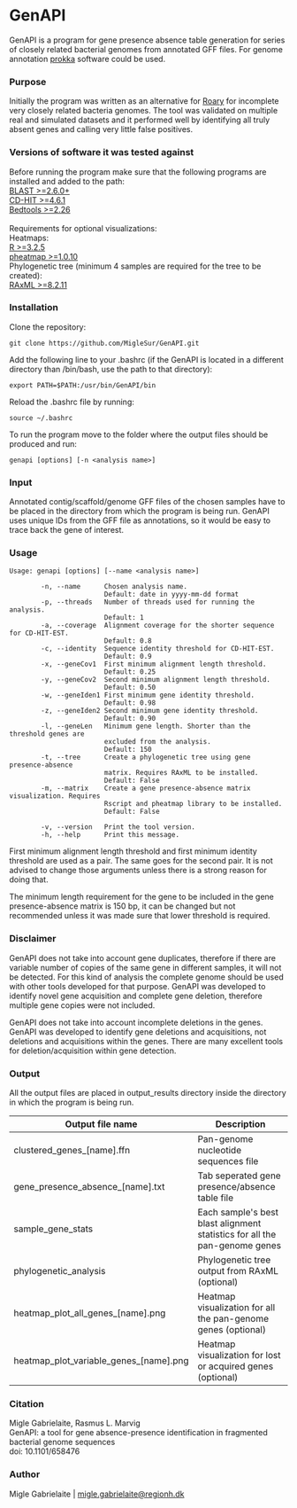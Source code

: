 # GenAPI

GenAPI is a program for gene presence absence table generation for series of closely related bacterial genomes from annotated GFF files. For genome annotation [prokka](https://github.com/tseemann/prokka) software could be used.

### Purpose

Initially the program was written as an alternative for [Roary](http://sanger-pathogens.github.io/Roary/) for incomplete very closely related bacteria genomes. The tool was validated on multiple real and simulated datasets and it performed well by identifying all truly absent genes and calling very little false positives.

### Versions of software it was tested against

Before running the program make sure that the following programs are installed and added to the path: <br/>
[BLAST >=2.6.0+](https://blast.ncbi.nlm.nih.gov/Blast.cgi?CMD=Web&PAGE_TYPE=BlastDocs&DOC_TYPE=Download) <br/>
[CD-HIT >=4.6.1](http://weizhongli-lab.org/cd-hit/) <br/>
[Bedtools >=2.26](http://bedtools.readthedocs.io/en/latest/) <br/>
<br/>
Requirements for optional visualizations: <br/>
Heatmaps: <br/>
[R >=3.2.5](https://www.r-project.org/) <br/>
[pheatmap >=1.0.10](https://cran.r-project.org/web/packages/pheatmap/pheatmap.pdf) <br/>
Phylogenetic tree (minimum 4 samples are required for the tree to be created): <br/>
[RAxML >=8.2.11](https://sco.h-its.org/exelixis/web/software/raxml/index.html) <br/>

### Installation

Clone the repository:
```shell
git clone https://github.com/MigleSur/GenAPI.git
```

Add the following line to your .bashrc (if the GenAPI is located in a different directory than /bin/bash, use the path to that directory):
```shell
export PATH=$PATH:/usr/bin/GenAPI/bin
```

Reload the .bashrc file by running:
```shell
source ~/.bashrc
```

To run the program move to the folder where the output files should be produced and run:
```
genapi [options] [-n <analysis name>]
```

### Input

Annotated contig/scaffold/genome GFF files of the chosen samples have to be placed in the directory from which the program is being run. GenAPI uses unique IDs from the GFF file as annotations, so it would be easy to trace back the gene of interest. 

### Usage

```
Usage: genapi [options] [--name <analysis name>]

        -n, --name      Chosen analysis name.
                        Default: date in yyyy-mm-dd format
        -p, --threads   Number of threads used for running the analysis.
                        Default: 1
        -a, --coverage  Alignment coverage for the shorter sequence for CD-HIT-EST.
                        Default: 0.8
        -c, --identity  Sequence identity threshold for CD-HIT-EST.
                        Default: 0.9
        -x, --geneCov1  First minimum alignment length threshold.
                        Default: 0.25
        -y, --geneCov2  Second minimum alignment length threshold.
                        Default: 0.50
        -w, --geneIden1 First minimum gene identity threshold.
                        Default: 0.98
        -z, --geneIden2 Second minimum gene identity threshold.
                        Default: 0.90
        -l, --geneLen   Minimum gene length. Shorter than the threshold genes are
                        excluded from the analysis.
                        Default: 150
        -t, --tree      Create a phylogenetic tree using gene presence-absence
                        matrix. Requires RAxML to be installed.
                        Default: False
        -m, --matrix    Create a gene presence-absence matrix visualization. Requires
                        Rscript and pheatmap library to be installed.
                        Default: False
        
        -v, --version   Print the tool version.
        -h, --help      Print this message.
```
First minimum alignment length threshold and first minimum identity threshold are used as a pair. The same goes for the second pair. It is not advised to change those arguments unless there is a strong reason for doing that.

The minimum length requirement for the gene to be included in the gene presence-absence matrix is 150 bp, it can be changed but not recommended unless it was made sure that lower threshold is required.

### Disclaimer

GenAPI does not take into account gene duplicates, therefore if there are variable number of copies of the same gene in different samples, it will not be detected. For this kind of analysis the complete genome should be used with other tools developed for that purpose. GenAPI was developed to identify novel gene acquisition and complete gene deletion, therefore multiple gene copies were not included.

GenAPI does not take into account incomplete deletions in the genes. GenAPI was developed to identify gene deletions and acquisitions, not deletions and acquisitions within the genes. There are many excellent tools for deletion/acquisition within gene detection.

### Output

All the output files are placed in output_results directory inside the directory in which the program is being run. <br/>

Output file name | Description
------------ | -------------
clustered_genes_[name].ffn | Pan-genome nucleotide sequences file
gene_presence_absence_[name].txt | Tab seperated gene presence/absence table file
sample_gene_stats | Each sample's best blast alignment statistics for all the pan-genome genes
phylogenetic_analysis | Phylogenetic tree output from RAxML (optional)
heatmap_plot_all_genes_[name].png | Heatmap visualization for all the pan-genome genes (optional)
heatmap_plot_variable_genes_[name].png | Heatmap visualization for lost or acquired genes (optional)

### Citation

Migle Gabrielaite, Rasmus L. Marvig <br/>
GenAPI: a tool for gene absence-presence identification in fragmented bacterial genome sequences <br/>
doi: 10.1101/658476

### Author

Migle Gabrielaite | migle.gabrielaite@regionh.dk

